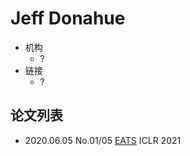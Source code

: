 # Jeff Donahue

- 机构
  - ?
- 链接
  - ?

## 论文列表

- 2020.06.05 No.01/05 [EATS](../Models/E2E/2020.06.05_EATS.md) ICLR 2021

